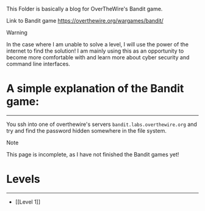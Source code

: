 This Folder is basically a blog for OverTheWire's Bandit game.

Link to Bandit game
https://overthewire.org/wargames/bandit/

> [!warning]
> In the case where I am unable to solve a level, I will use the power of the internet to find the solution! I am mainly using this as an opportunity to become more comfortable with and learn more about cyber security and command line interfaces.


# A simple explanation of the Bandit game:
---
You ssh into one of overthewire's servers `bandit.labs.overthewire.org` and try and find the password hidden somewhere in the file system.

> [!note]
> This page is incomplete, as I have not finished the Bandit games yet!

# Levels
---
- [[Level 1]]